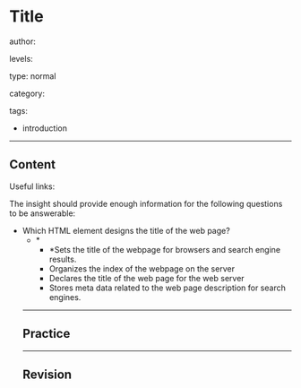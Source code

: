 # Title
author:

levels:

type: normal

category:

tags:
  - introduction

---
## Content

Useful links:


The insight should provide enough information for the following questions to be answerable:

  - Which HTML element designs the title of the web page?
    - *<title>
    - <head>
    - <meta>
    - <page>
  - The HTML title does not do which of the following: 
    - *displays the title within the web page
    - displays the title in the browser toolbar
    - displays the title when added as a favorite
    - displays the title in search engine results
  - What does this line of code do? <title>Title</title>
    - *Sets the title of the webpage for browsers and search engine results. 
    - Organizes the index of the webpage on the server
    - Declares the title of the web page for the web server
    - Stores meta data related to the web page description for search engines. 

---
## Practice

---
## Revision

